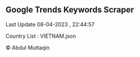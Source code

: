 

## Google Trends Keywords Scraper 
 
Last Update 08-04-2023 , 22:44:57

Country List :
VIETNAM.json



© Abdul Muttaqin 
